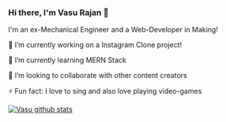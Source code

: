 ### Hi there, I'm Vasu Rajan 👋

I'm an ex-Mechanical Engineer and a Web-Developer in Making!

🔭 I’m currently working on a Instagram Clone project!

🌱 I’m currently learning MERN Stack

👯 I’m looking to collaborate with other content creators

⚡ Fun fact: I love to sing and also love playing video-games

<a href="https://github.com/vasurajan">
 <img align="center" src="https://github-readme-stats.vercel.app/api?username=vasurajan&show_icons=true&theme=light&line_height=27" alt="Vasu github stats"/>
</a>
